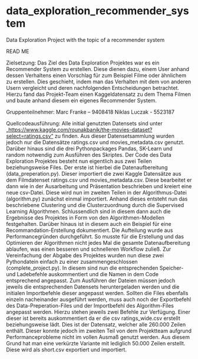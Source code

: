 # data_exploration_recommender_system
 Data Exploration Project with the topic of a recommender system 

READ ME

Zielsetzung:
Das Ziel des Data Exploration Projektes war es ein Recommender System zu erstellen. Diese dienen dazu, einem User anhand dessen Verhaltens einen Vorschlag für zum Beispiel Filme oder ähnlichem zu erstellen. Dies geschieht, indem man das Verhalten mit dem von anderen Usern vergleicht und deren nachfolgenden Entscheidungen betrachtet.
Hierzu fand das Projekt-Team einen Kaggeldatensatz zu dem Thema Filmen und baute anhand diesem ein eigenes Recommender System.

Gruppenteilnehmer:
Marc Franke – 9408418
Niklas Luczak - 5523187

Quellcodeausführung:
Alle initial genutzten Datensets sind unter „https://www.kaggle.com/rounakbanik/the-movies-dataset?select=ratings.csv“ zu finden. Aus dieser Datensetsammlung wurden jedoch nur die Datensätze ratings.csv und movies_metadata.csv genutzt. Darüber hinaus sind die drei Pythonpackages Pandas, SK-Learn und random notwendig zum Ausführen des Skriptes.
Der Code des Data Exploration Projektes besteht nun eigentlich aus zwei Teilen beziehungsweise Files. Der erste ist hierbei die Datenaufbereitung (data_preperation.py). Dieser importiert die zwei Kaggle Datensätze aus dem Filmdatenset ratings.csv und movies_metadata.csv. Diese bearbeitet er dann wie in der Ausarbeitung und Präsentation beschrieben und kreiert eine neue csv-Datei.
Diese wird nun im zweiten Teilen in der Algorithmus-Datei (algorithm.py) zunächst einmal importiert. Anhand dieses entsteht nun das beschriebene Clustering und die Clusterzuordnung durch die Supervised Learning Algorithmen. Schlussendlich sind in diesem dann auch die Ergebnisse des Projektes in Form von den Algorithmen-Modellen festgehalten. Darüber hinaus ist in diesem auch ein Beispiel für eine Recommandation-Erstellung dokumentiert.
Die Aufteilung wurde aus Performancegründen durchgeführt. So musste für die Erstellung und das Optimieren der Algorithmen nicht jedes Mal die gesamte Datenaufbereitung ablaufen, was einen besseren und schnelleren Workflow zuließ.
 Zur Vereinfachung der Abgabe des Projektes wurden nun diese zwei Pythondatein einfach zu einer zusammengeschlossen (complete_project.py). In diesem sind nun die entsprechenden Speicher- und Ladebefehle auskommentiert und die Namen in dem Code entsprechend angepasst.
Zum Ausführen der Dateien müssen jedoch jeweils die entsprechenden Datensets heruntergeladen werden und die initialen Importbefehle dieser angepasst werden.
Sollten die Files ebenfalls einzeln nacheinander ausgeführt werden, muss auch noch der Exportbefehl des Data-Preperation-Files und der Importbefehl des Algorithm-Files angepasst werden. Hierzu stehen jeweils zwei Befehle zur Verfügung. Einer dieser ist bereits auskommentiert da er die csv ratings_wide.csv erstellt beziehungsweise lädt. Dies ist der Datensatz, welcher alle 260.000 Zeilen enthält. Dieser konnte jedoch im zweiten Teil von dem Projektteam aufgrund Performanceprobleme nicht im vollen Ausmaß genutzt werden. Aus diesem Grund hat man eine verkürzte Variante mit lediglich 50.000 Zeilen erstellt. Diese wird als short.csv exportiert und importiert. 

